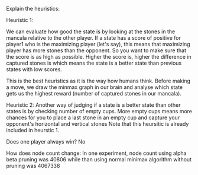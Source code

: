 Explain the heuristics:

Heuristic 1:

We can evaluate how good the state is by looking at the stones in the mancala relative to the other player. If a state has a score of positive for player1 who is the maximizing player (let's say), this means that maximizing player has more stones than the opponent. So you want to make sure that the score is as high as possible. Higher the score is, higher the difference in captured stones is which means the state is a better state than previous states with low scores. 

This is the best heuristics as it is the way how humans think. Before making a move, we draw the minmax graph in our brain and analyse which state gets us the highest reward (number of captured stones in our mancala).

Heuristic 2:
Another way of judging if a state is a better state than other states is by checking number of empty cups. More empty cups means more chances for you to place a last stone in an empty cup and capture your opponent's horizontal and vertical stones
Note that this heursitic is already included in heurstic 1.

Does one player always win? No

How does node count change: In one experiment, node count using alpha beta pruning was 40806 while than using normal minimax algorithm without pruning was 4067338
